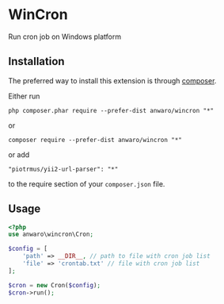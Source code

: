 WinCron
===============
Run cron job on Windows platform

Installation
------------

The preferred way to install this extension is through [composer](http://getcomposer.org/download/).

Either run

```
php composer.phar require --prefer-dist anwaro/wincron "*"
```
or

```
composer require --prefer-dist anwaro/wincron "*"
```

or add

```
"piotrmus/yii2-url-parser": "*"
```

to the require section of your `composer.json` file.


Usage
-----



```php
<?php
use anwaro\wincron\Cron;

$config = [
    'path' => __DIR__, // path to file with cron job list
    'file' => 'crontab.txt' // file with cron job list
];

$cron = new Cron($config);
$cron->run();

```


